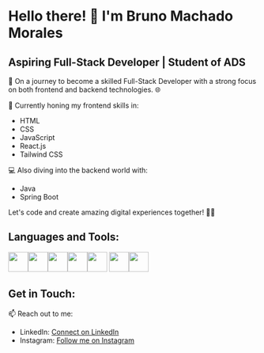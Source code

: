 # Hello there! 👋 I'm Bruno Machado Morales

## Aspiring Full-Stack Developer | Student of ADS

🚀 On a journey to become a skilled Full-Stack Developer with a strong focus on both frontend and backend technologies. 🌐

🌟 Currently honing my frontend skills in:

- HTML
- CSS
- JavaScript
- React.js
- Tailwind CSS

💻 Also diving into the backend world with:

- Java
- Spring Boot

Let's code and create amazing digital experiences together! 🚀✨

## Languages and Tools:

<img src="https://cdn.jsdelivr.net/gh/devicons/devicon/icons/html5/html5-original-wordmark.svg" width="40" height="40" /><img src="https://cdn.jsdelivr.net/gh/devicons/devicon/icons/css3/css3-original-wordmark.svg" width="40" height="40" /><img src="https://cdn.jsdelivr.net/gh/devicons/devicon/icons/javascript/javascript-original.svg" width="40" height="40" /><img src="https://cdn.jsdelivr.net/gh/devicons/devicon/icons/react/react-original-wordmark.svg" width="40" height="40" /><img src="https://cdn.jsdelivr.net/gh/devicons/devicon/icons/tailwindcss/tailwindcss-original-wordmark.svg" width="40" height="40" />
<img src="https://cdn.jsdelivr.net/gh/devicons/devicon/icons/java/java-original.svg" width="40" height="40" /><img src="https://cdn.jsdelivr.net/gh/devicons/devicon/icons/spring/spring-original.svg" width="40" height="40" />

## Get in Touch:

📫 Reach out to me:

- LinkedIn: [Connect on LinkedIn](https://www.linkedin.com/in/brunommorales)
- Instagram: [Follow me on Instagram](https://instagram.com/brunommorales_)
